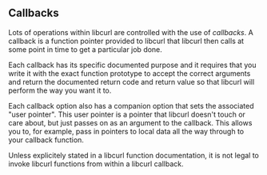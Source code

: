## Callbacks

Lots of operations within libcurl are controlled with the use of *callbacks*.
A callback is a function pointer provided to libcurl that libcurl then calls
at some point in time to get a particular job done.

Each callback has its specific documented purpose and it requires that you
write it with the exact function prototype to accept the correct arguments and
return the documented return code and return value so that libcurl will
perform the way you want it to.

Each callback option also has a companion option that sets the associated
"user pointer". This user pointer is a pointer that libcurl doesn't touch or
care about, but just passes on as an argument to the callback. This allows you
to, for example, pass in pointers to local data all the way through to your
callback function.

Unless explicitely stated in a libcurl function documentation, it is not
legal to invoke libcurl functions from within a libcurl callback.

